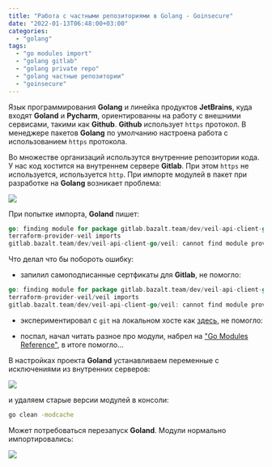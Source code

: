 ```yaml
---
title: "Работа с частными репозиториями в Golang - Goinsecure"
date: "2022-01-13T06:48:00+03:00"
categories:
  - "golang"
tags:
  - "go modules import"
  - "golang gitlab"
  - "golang private repo"
  - "golang частные репозитории"
  - "goinsecure"
---
```


Язык программирования **Golang** и линейка продуктов **JetBrains**, куда входят **Goland** и **Pycharm**, ориентированны на работу с внешними сервисами, такими как **Github**.
**Github** использует `https` протокол.  В менеджере пакетов **Golang**  по умолчанию настроена работа с использованием `https` протокола.

<!--more-->

Во множестве организаций использутся внутренние репозитории кода. У нас код хостится на внутреннем сервере **Gitlab**.
При этом `https` не используется, используется `http`. При импорте модулей в пакет при разработке на **Golang** возникает проблема:

![](/images/2022/01/golang_https1.png)

При попытке импорта, **Goland** пишет:

```go
go: finding module for package gitlab.bazalt.team/dev/veil-api-client-go/veil
terraform-provider-veil imports
gitlab.bazalt.team/dev/veil-api-client-go/veil: cannot find module providing package gitlab.bazalt.team/dev/veil-api-client-go/veil: unrecognized import path "gitlab.bazalt.team/dev/veil-api-client-go/veil": https fetch: Get "https://gitlab.bazalt.team/dev/veil-api-client-go/veil?go-get=1": dial tcp 192.168.14.215:443: connect: connection refused
```

Что делал что бы побороть ошибку:

- запилил самоподписанные сертфикаты для **Gitlab**, не помогло:

```go
go: finding module for package gitlab.bazalt.team/dev/veil-api-client-go/veil
terraform-provider-veil/veil imports
gitlab.bazalt.team/dev/veil-api-client-go/veil: cannot find module providing package gitlab.bazalt.team/dev/veil-api-client-go/veil: unrecognized import path "gitlab.bazalt.team/dev/veil-api-client-go/veil": https fetch: Get "https://gitlab.bazalt.team/dev/veil-api-client-go/veil?go-get=1": x509: certificate signed by unknown authority

```

- экспериментировал с `git` на локальном хосте как [здесь](https://stackoverflow.com/questions/29707689/how-to-use-go-with-a-private-gitlab-repo), не помогло:

- поспал, начал читать разное про модули, набрел на ["Go Modules Reference"](https://go.dev/ref/mod#environment-variables), в итоге помогло...

В настройках проекта **Goland** устанавливаем переменные с исключениями из внутренних серверов:

![](/images/2022/01/golang_settings.png)

и удаляем старые версии модулей в консоли:

```bash
go clean -modcache
```

Может потребоваться перезапуск **Goland**. Модули нормально импортировались:

![](/images/2022/01/golang_https2.png)
